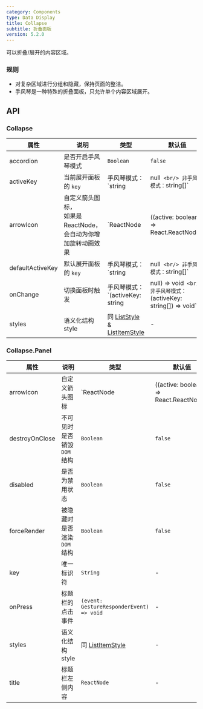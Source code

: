```yaml
---
category: Components
type: Data Display
title: Collapse
subtitle: 折叠面板
version: 5.2.0
---
```


可以折叠/展开的内容区域。

### 规则
- 对复杂区域进行分组和隐藏，保持页面的整洁。
- 手风琴是一种特殊的折叠面板，只允许单个内容区域展开。


## API

### Collapse

属性 | 说明 | 类型 | 默认值 |
----|-----|------|-------|
| accordion | 是否开启手风琴模式 | `Boolean` | `false` |
| activeKey | 当前展开面板的 `key` | 手风琴模式：`string | null` <br/> 非手风琴模式：`string[]` | - |
| arrowIcon | 自定义箭头图标，<br/>如果是 ReactNode，会自动为你增加旋转动画效果 | `ReactNode | ((active: boolean) => React.ReactNode)` | - |
| defaultActiveKey | 默认展开面板的 `key` | 手风琴模式：`string | null` <br/> 非手风琴模式：`string[]` | - |
| onChange | 切换面板时触发	| 手风琴模式：`(activeKey: string | null) => void` <br/> 非手风琴模式：`(activeKey: string[]) => void` | - |
| styles | 语义化结构 style | 同 [ListStyle](/components/list-cn#liststyle-语义化样式) & [ListItemStyle](/components/list-cn#listitemstyle-语义化样式) | - |


### Collapse.Panel

属性 | 说明 | 类型 | 默认值 |
----|-----|------|-------|
| arrowIcon | 自定义箭头图标 | `ReactNode | ((active: boolean) => React.ReactNode)` | - |
| destroyOnClose | 不可见时是否销毁 `DOM` 结构 | `Boolean` | `false` |
| disabled | 是否为禁用状态 | `Boolean` | `false` |
| forceRender | 被隐藏时是否渲染 `DOM` 结构	 | `Boolean` | `false` |
| key | 唯一标识符 | `String` | - |
| onPress | 标题栏的点击事件 | `(event: GestureResponderEvent) => void` | - |
| styles | 语义化结构 style | 同 [ListItemStyle](/components/list-cn#listitemstyle-语义化样式) | - |
| title | 标题栏左侧内容 | `ReactNode` | - |
